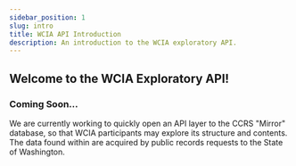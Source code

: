 ```yaml
---
sidebar_position: 1
slug: intro
title: WCIA API Introduction
description: An introduction to the WCIA exploratory API.
---
```


## Welcome to the WCIA Exploratory API! 

### Coming Soon...

We are currently working to quickly open an API layer to the CCRS "Mirror" database, so that WCIA participants may
explore its structure and contents. The data found within are acquired by public records requests to the State of 
Washington. 